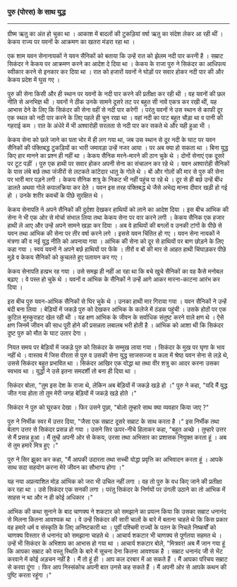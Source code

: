 ### पुरु (पोरस) के साथ युद्ध

---

ग्रीष्म ऋतु का अंत हो चुका था । आकाश में बादलों की टुकड़ियां वर्षा ऋतु का संदेश लेकर आ रही थीं । केकय राज्य पर यवनों के आक्रमण का खतरा मंडरा रहा था ।

एक शाम यवन सेनानायकों ने यवन सैनिकों को बताया कि उन्हें रात को झेलम नदी पार करनी है । सम्राट सिकंदर ने केकय पर आक्रमण करने का आदेश दे दिया था । केकय के राजा पुरु ने सिकंदर का आधिपत्य स्वीकार करने से इनकार कर दिया था । रात को हजारों यवनों ने घोड़ों पर सवार होकर नदी पार की और केकय प्रदेश में घुस गए ।

पुरु की सेना किसी और ही स्थान पर यवनों के नदी पार करने की प्रतीक्षा कर रही थी । वह यवनों की छल नीति से अनभिज्ञ थी । यवनों ने ठीक उनके सामने दूसरे तट पर बहुत सी नावें एकत्र कर रखी थीं, यह आभास देने के लिए कि सिकंदर की सेना वहीं से नदी पार करेगी । परंतु यवनों ने उस स्थान से काफी दूर एक स्थल को नदी पार करने के लिए पहले ही चुन रखा था । वहां नदी का पाट बहुत चौड़ा था व पानी की गहराई कम । रात के अंधेरे में भी अश्वारोही सरलता से नदी पार कर सकते थे और यही हुआ भी ।

केकय सेना को छले जाने का पता भोर में ही लग गया था, जब उस स्थान से दूर नदी के घाट पर यवन सैनिकों की पंक्तिबद्ध टुकड़ियों का भारी जमावड़ा उन्हें नजर आया । पर अब क्या हो सकता था । बिना युद्ध किए हार मानने का प्रश्न ही नहीं था । केकय सैनिक मरने-मारने की ठान चुके थे । दोनों सेनाएं एक दूसरे पर टूट पड़ीं । पुरु एक हाथी पर सवार होकर अपनी सेना का संचालन कर रहे थे । यवन अश्वारोही सैनिकों के पास लंबे बर्छ तथा जंजीरों से लटकते कांटेदार धातु के गोले थे । बों और गोलों की मार से पुरु की सेना पर भारी मार पड़ने लगी । केकय सैनिक शत्रु के निकट भी नहीं पहुंच पा रहे थे । दूर से ही बर्छ उन्हें बींध डालते अथवा गोले कपालक्रिया कर देते । यवन इस तरह पंक्तिबद्ध थे जैसे अभेद्य मानव दीवार खड़ी हो गई हो । उनके शरीर कवचों के पीछे सुरक्षित थे ।

केकय सेनापति ने अपने सैनिकों की दुर्दशा देखकर हाथियों को लाने का आदेश दिया । इस बीच आंभिक की सेना ने भी एक ओर से मोर्चा संभाल लिया तथा केकय सेना पर वार करने लगी । केकय सैनिक एक हजार हाथी ले आए और उन्हें अपने सामने खड़ा कर दिया । अब वे हाथियों की बगलों व उनकी टांगों के पीछे से यवन तथा आंभिक की सेना पर तीर वर्षा करने लगे । इससे यवन चिंतित हो गए । यवन सेना नायकों ने मंत्रणा की व नई युद्ध नीति को अपनाया गया । आंभिक की सेना को दूर से हाथियों पर बाण छोड़ने के लिए कहा गया । स्वयं यवनों ने अपने बर्छ हाथियों पर फेंके । तीरों व बों की मार से आहत हाथी चिंघाड़कर पीछे मुड़े व केकय सैनिकों को कुचलते हुए पलायन कर गए ।

केकय सेनापति हत्प्रभ रह गया । उसे समझ ही नहीं आ रहा था कि बचे खुचे सैनिकों का वह कैसे मनोबल बढ़ाए । वे पस्त हो चुके थे । यवनों व आंभिक के सैनिकों ने उन्हें आगे आकर मारना-काटना आरंभ कर दिया ।

इस बीच पुरु यवन-आंभिक सैनिकों से घिर चुके थे । उनका हाथी मार गिराया गया । यवन सैनिकों ने उन्हें बंदी बना लिया । बेड़ियों में जकड़े पुरु को देखकर आंभिक के कलेजे में ठंडक पहुंची । उसके होठों पर एक कुटिल मुस्कुराहट खेल रही थी । यह क्षण आंभिक के जीवन के सर्वाधिक संतुष्ट करने वाले क्षण थे । ऐसे क्षण जिनमें जीवन की साध पूरी होने की प्रसन्नता लबालब भरी होती है । आंभिक को आशा थी कि सिकंदर दुष्ट पुरु को मौत के घाट उतार देगा ।

नियत समय पर बेड़ियों में जकड़े पुरु को सिकंदर के सम्मुख लाया गया । सिकंदर के मुख पर घृणा के भाव नहीं थे । वास्तव में जिस वीरता से पुरु व उसकी सेना युद्ध साजसज्जा व कला में श्रेष्ठ यवन सेना से लड़े थे, उससे सिकंदर बहुत प्रभावित था । सिकंदर आखिर एक योद्धा था तथा वीर शत्रु का आदर करना उसका स्वभाव था । युद्धों ने उसे इतना समदर्शी तो बना ही दिया था ।

सिकंदर बोला, "तुम इस देश के राजा थे, लेकिन अब बेड़ियों में जकड़े खड़े हो ।" पुरु ने कहा, "यदि मैं युद्ध जीत गया होता तो तुम मेरी जगह बेड़ियों में जकड़े खड़े होते ।"

सिकंदर ने पुरु को घूरकर देखा । फिर उसने पूछा, "बोलो तुम्हारे साथ क्या व्यवहार किया जाए ?"

पुरु ने निर्भीक स्वर में उत्तर दिया, "जैसा एक सम्राट दूसरे सम्राट के साथ करता है ।" इस निर्भीक तथा बेलाग उत्तर से सिकंदर प्रसन्न हो गया । उसने सिर ऊपर-नीचे हिलाकर कहा, "बहुत अच्छे । तुम्हारे उत्तर से मैं प्रसन्न हुआ । मैं तुम्हें अपनी ओर से केकय, उरसा तथा अभिसार का प्रशासक नियुक्त करता हूं । अब से तुम हमारे मित्र हुए ।"

पुरु ने सिर झुका कर कहा, "मैं आपकी उदारता तथा सच्ची योद्धा प्रवृत्ति का अभिवादन करता हूं । आपके साथ सदा सहयोग करना मेरे जीवन का सौभाग्य होगा ।"

यह नया अप्रत्याशित मोड़ आंभिक को जरा भी उचित नहीं लगा । वह तो पुरु के वध किए जाने की प्रतीक्षा कर रहा था । उसे सिकंदर एक सनकी लगा । परंतु सिकंदर के निर्णयों पर उंगली उठाने का तो आंभिक में साहस न था और न ही कोई अधिकार ।"

आंभिक की कथा सुनाने के बाद चाणक्य ने शकटार को समझाने का प्रयत्न किया कि उसका सम्राट धनानंद से मिलना कितना आवश्यक था । वे उन्हें सिकंदर की सारी चालों के बारे में बताना चाहते थे कि किस प्रकार वह हमारे धर्म व संस्कृति के लिए अनिष्टकारी था । पूर्वी पश्चिमी राज्यों के पतन के निचले निष्कर्षों को चाणक्य विस्तार से धनानंद को समझाना चाहते थे । आचार्य शकटार भी चाणक्य से पूर्णतया सहमत थे । उन्हें भी सिकंदर के अभिशाप का आभास हो गया था । आचार्य शकटार बोले, "मित्रवर! अब मैं जान गया हूं कि आपका सम्राट को वस्तु स्थिति के बारे में सूचना देना कितना आवश्यक है । सम्राट धनानंद जी से भेंट करवाने में कोई अड़चन नहीं है । मैं तो हूं ही । आप कल दरबार में आ सकते हैं । मैं आपका परिचय सम्राट से करवा दूंगा । फिर आप निस्संकोच अपनी बात उनसे कह सकते हैं । मैं अपनी ओर से आपके कथन की पुष्टि करता रहूंगा ।"